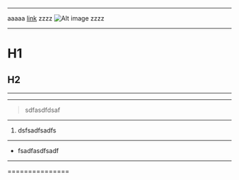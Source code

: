 -------------------------
aaaaa [link](http://www.handong.edu "title") zzzz
![Alt image](http://www.handong.edu "a") zzzz

--------

# H1
## H2



--------
----------
> sdfasdfdsaf
------------
1. dsfsadfsadfs
------------
* fsadfasdfsadf
-----------
===============
